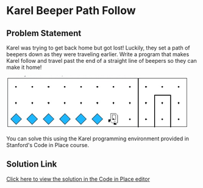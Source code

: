 # Karel Beeper Path Follow

## Problem Statement

Karel was trying to get back home but got lost! Luckily, they set a path of beepers down as they were traveling earlier. Write a program that makes Karel follow and travel past the end of a straight line of beepers so they can make it home!

![Sample Result](result.jpeg)

You can solve this using the Karel programming environment provided in Stanford's Code in Place course.

## Solution Link

[Click here to view the solution in the Code in Place editor](https://codeinplace.stanford.edu/cip5/share/mRqjNPAKVWzgTOFDEJk8)





